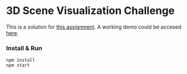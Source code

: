 # 3D Scene Visualization Challenge

This is a solution for [this assignment](ASSIGNMENT.md). A working demo could be accesed [here](https://santiagovazquez.github.io/ps-challenge/).

### Install & Run

````
npm install
npm start
````

### 
